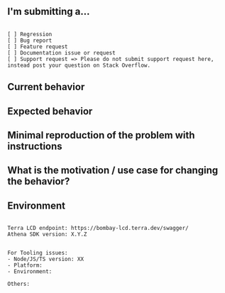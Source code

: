<!--
PLEASE HELP US PROCESS GITHUB ISSUES FASTER BY PROVIDING THE FOLLOWING INFORMATION.

ISSUES MISSING IMPORTANT INFORMATION MAY BE CLOSED WITHOUT INVESTIGATION.
-->

## I'm submitting a...
<!-- 
Please search GitHub for a similar issue or PR before submitting.
Check one of the following options with "x" -->
<pre><code>
[ ] Regression <!--(a behavior that used to work and stopped working in a new release)-->
[ ] Bug report
[ ] Feature request
[ ] Documentation issue or request
[ ] Support request => Please do not submit support request here, instead post your question on Stack Overflow.
</code></pre>

## Current behavior
<!-- Describe how the issue manifests. -->

## Expected behavior
<!-- Describe what the desired behavior would be. -->

## Minimal reproduction of the problem with instructions
<!-- Please share a repo, a gist, or step-by-step instructions. -->

## What is the motivation / use case for changing the behavior?
<!-- Describe the motivation or the concrete use case. -->

## Environment

<pre><code>
Terra LCD endpoint: https://bombay-lcd.terra.dev/swagger/ <!-- `mainnet or testnet` -->
Athena SDK version: X.Y.Z
<!-- Check whether this is still an issue in the most recent version -->
 
For Tooling issues:
- Node/JS/TS version: XX  <!-- run `node --version` -->
- Platform:  <!-- Mac, Linux, Windows -->
- Environment:  <!-- Browser, Server -->

Others:
<!-- Anything else relevant?  Operating system version, IDE, package manager, ... -->
</code></pre>
